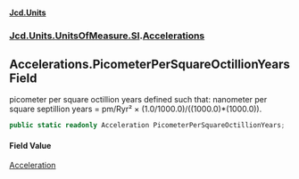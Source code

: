 #### [Jcd.Units](index.md 'index')

### [Jcd.Units.UnitsOfMeasure.SI](Jcd.Units.UnitsOfMeasure.SI.md 'Jcd.Units.UnitsOfMeasure.SI').[Accelerations](Accelerations.md 'Jcd.Units.UnitsOfMeasure.SI.Accelerations')

## Accelerations.PicometerPerSquareOctillionYears Field

picometer per square octillion years defined such that: nanometer per square septillion years = pm/Ryr² ×
(1.0/1000.0)/((1000.0)*(1000.0)).

```csharp
public static readonly Acceleration PicometerPerSquareOctillionYears;
```

#### Field Value

[Acceleration](Acceleration.md 'Jcd.Units.UnitTypes.Acceleration')